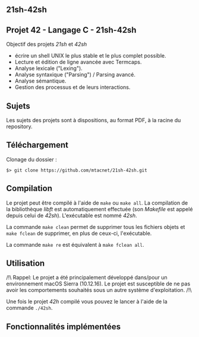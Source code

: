 ## 21sh-42sh
Projet 42 - Langage C - 21sh-42sh
------

Objectif des projets *21sh* et *42sh*

- écrire un shell UNIX le plus stable et le plus complet possible.
- Lecture et édition de ligne avancée avec Termcaps.
- Analyse lexicale ("Lexing").
- Analyse syntaxique ("Parsing") / Parsing avancé.
- Analyse sémantique.
- Gestion des processus et de leurs interactions.

## Sujets

Les sujets des projets sont à dispositions, au format PDF, à la racine du repository.

## Téléchargement

Clonage du dossier :

	$> git clone https://github.com/mtacnet/21sh-42sh.git
  
## Compilation

Le projet peut être compilé à l'aide de `make` ou `make all`. La compilation de la bibliothèque _libft_ est automatiquement effectuée (son _Makefile_ est appelé depuis celui de *42sh*). L'exécutable est nommé *42sh*.

La commande `make clean` permet de supprimer tous les fichiers objets et `make fclean` de supprimer, en plus de ceux-ci, l'exécutable.

La commande `make re` est équivalent à `make fclean all`.

## Utilisation

/!\ Rappel: Le projet a été principalement développé dans/pour un environnement macOS Sierra (10.12.16). Le projet est susceptible de ne pas avoir les comportements souhaités sous un autre système d'exploitation. /!\

Une fois le projet *42h* compilé vous pouvez le lancer à l'aide de la commande `./42sh`.

## Fonctionnalités implémentées
